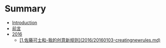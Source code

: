 # Summary

* [Introduction](README.md)
* [前言](Readme.md)
* [2016](2016.md)
  * [\[1.佐藤可士和-我的创意新规则\]\(2016/20160103-creatingnewrules.md\)](1佐藤可士和-我的创意新规则201620160103-creatingnewrulesmd.md)



